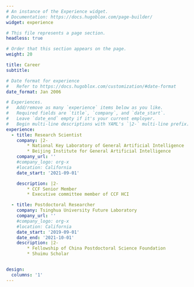 ```yaml
---
# An instance of the Experience widget.
# Documentation: https://docs.hugoblox.com/page-builder/
widget: experience

# This file represents a page section.
headless: true

# Order that this section appears on the page.
weight: 20

title: Career
subtitle:

# Date format for experience
#   Refer to https://docs.hugoblox.com/customization/#date-format
date_format: Jan 2006

# Experiences.
#   Add/remove as many `experience` items below as you like.
#   Required fields are `title`, `company`, and `date_start`.
#   Leave `date_end` empty if it's your current employer.
#   Begin multi-line descriptions with YAML's `|2-` multi-line prefix.
experience:
  - title: Research Scientist 
    company: |2-
        * National Key Laboratory of General Artificial Intelligence
        * Beijing Institute for General Artificial Intelligence 
    company_url: ''
    #company_logo: org-x
    #location: California
    date_start: '2021-09-01'

    description: |2-
        * CCF Senior Member
        * Executive committee member of CCF HCI

  - title: Postdoctoral Researcher 
    company: Tsinghua University Future Laboratory 
    company_url: ''
    #company_logo: org-x
    #location: California
    date_start: '2019-09-01'
    date_end: '2021-10-01'
    description: |2-
        * Fellowship of China Postdoctoral Science Foundation
        * Shuimu Scholar


design:
  columns: '1'
---
```

